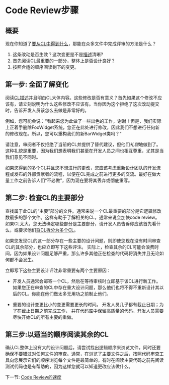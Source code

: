 # Code Review步骤


## 概要

现在你知道了[要从CL中得到什么](looking-for.md)，那能在众多文件中完成评审的方法是什么？

1.  这条改动是否生效？这次变更是不是[描述](../developer/cl-descriptions.md)清晰?
2.  首先阅读CL最重要的一部分，整体上是否设计良好？
3.  按照合适的顺序阅读剩下的变更。

## 第一步: 全面了解变化

阅读[CL描述](../developer/cl-descriptions.md)并且明白CL大体内容。这些修改是否有意义？首先如果这个修改不应该有，请立刻说明为什么这些修改不应该有。当你因为这个拒绝了这次改动提交时，告诉开发人员该怎么去做是非常好的。

例如，您可能会说：“看起来您为此做了一些出色的工作，谢谢！但是，我们实际上正着手删除FooWidget系统，您正在此处进行修改，因此我们不想进行任何新的修改现在。所以，您可以重构我们的新BarWidget类吗？"

请注意，审阅者不仅拒绝了当前的CL并提供了替代建议，但他们*礼貌*地做到了。这种礼貌是重要，因为我们想表明我们甚至在开发人员之间也相互尊重，尤其是当我们意见不同时。

如果您得到的多个CL并且您不想进行的更改，您应该考虑重新设计团队的开发流程或发布的外部贡献者的流程，以便在CL完成之前进行更多的交流。最好在做大量工作之前告诉人们“不必做”，因为现在要将其丢弃或彻底重写。

## 第二步: 检查CL的主要部分

查找属于此CL的“主要”部分的文件。通常来说一个CL最重要的部分是它逻辑修改数最多的那个文件。这样有助于了解相关的CL，通常来说会加快code review。如果CL太大，您无法确定哪些部分是主要部分，请开发人员告诉你应该首先看什么，或要求他们[将CL拆分为多个CL](../developer/small-cls.md)。

如果您发现CL的这一部分存在一些主要的设计问题，则即使您现在没有时间审查CL的其余部分，也应立即写下这些评注。 实际上，检查其余的CL可能会浪费时间，因为如果设计问题足够严重，那么许多其他正在检查的代码将消失并且无论如何都不会发生。

立即写下这些主要设计评注非常重要有两个主要原因：

-   开发人员通常会邮寄一个CL，然后在等待审核时立即基于该CL进行新工作。 如果您正在审查的CL中存在重大设计问题，那么他们也将不得不重新设计其以后的CL。你能在他们做太多无用功之前制止他们。

-   重要的设计变更比小的变更需要更长的时间。 开发人员几乎都有截止日期；为了在截止日期之前完成工作，	并在代码库中保留高质量的代码，开发人员需要尽快开始CL的所有主要的重做。

## 第三步:以适当的顺序阅读其余的CL

确认CL整体上没有大的设计问题后，请尝试找出逻辑顺序来浏览文件，同时还要确保不要错过对任何文件的审查。通常，在浏览了主要文件之后，按照代码审查工具向您展示它们的顺序浏览每个文件是最简单的。有时在阅读主要代码之前先阅读测试代码也是有帮助的，因为这样您就可以知道更改应该做什么。

下一节: [Code Review的速度](speed.md)
